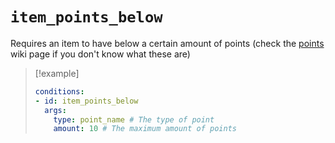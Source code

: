 # `item_points_below`

Requires an item to have below a certain amount of points (check the [points](https://plugins.auxilor.io/effects/points) wiki page if you don't know what these are)

> [!example]
> ```yaml
> conditions:
> - id: item_points_below
>   args:
>     type: point_name # The type of point
>     amount: 10 # The maximum amount of points
> ```
